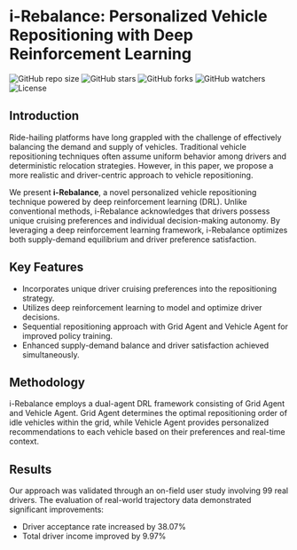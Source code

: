 # i-Rebalance: Personalized Vehicle Repositioning with Deep Reinforcement Learning

![GitHub repo size](https://img.shields.io/github/repo-size/Haoyang-Chen/I-Rebalance)
![GitHub stars](https://img.shields.io/github/stars/Haoyang-Chen/I-Rebalance?style=social)
![GitHub forks](https://img.shields.io/github/forks/Haoyang-Chen/I-Rebalance?style=social)
![GitHub watchers](https://img.shields.io/github/watchers/Haoyang-Chen/I-Rebalance?style=social)
![License](https://img.shields.io/github/license/Haoyang-Chen/I-Rebalance)

## Introduction

Ride-hailing platforms have long grappled with the challenge of effectively balancing the demand and supply of vehicles. Traditional vehicle repositioning techniques often assume uniform behavior among drivers and deterministic relocation strategies. However, in this paper, we propose a more realistic and driver-centric approach to vehicle repositioning.

We present **i-Rebalance**, a novel personalized vehicle repositioning technique powered by deep reinforcement learning (DRL). Unlike conventional methods, i-Rebalance acknowledges that drivers possess unique cruising preferences and individual decision-making autonomy. By leveraging a deep reinforcement learning framework, i-Rebalance optimizes both supply-demand equilibrium and driver preference satisfaction.

## Key Features

- Incorporates unique driver cruising preferences into the repositioning strategy.
- Utilizes deep reinforcement learning to model and optimize driver decisions.
- Sequential repositioning approach with Grid Agent and Vehicle Agent for improved policy training.
- Enhanced supply-demand balance and driver satisfaction achieved simultaneously.

## Methodology

i-Rebalance employs a dual-agent DRL framework consisting of Grid Agent and Vehicle Agent. Grid Agent determines the optimal repositioning order of idle vehicles within the grid, while Vehicle Agent provides personalized recommendations to each vehicle based on their preferences and real-time context.

## Results

Our approach was validated through an on-field user study involving 99 real drivers. The evaluation of real-world trajectory data demonstrated significant improvements:
- Driver acceptance rate increased by 38.07%
- Total driver income improved by 9.97%

